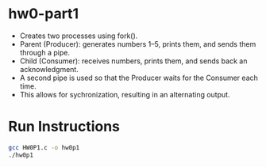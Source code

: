 # hw0-part1

- Creates two processes using fork().
- Parent (Producer): generates numbers 1–5, prints them, and sends them through a pipe.
- Child (Consumer): receives numbers, prints them, and sends back an acknowledgment.
- A second pipe is used so that the Producer waits for the Consumer each time.
- This allows for sychronization, resulting in an alternating output.

# Run Instructions
```bash
gcc HW0P1.c -o hw0p1
./hw0p1
